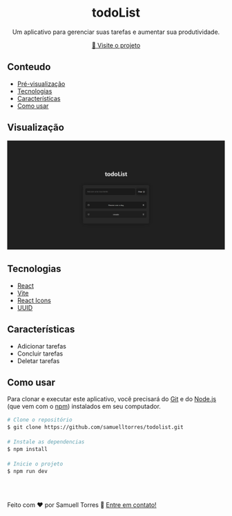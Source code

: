 <h1 align="center">todoList</h1>

<div align="center">
  Um aplicativo para gerenciar suas tarefas e aumentar sua produtividade.
</div>

<p align="center">
  <a href="https://todolistsamuell.vercel.app/">🔗 Visite o projeto</a>
</p>

<!-- Conteudo -->

## Conteudo

- [Pré-visualização](#visualização)
- [Tecnologias](#tecnologias)
- [Características](#características)
- [Como usar](#como-usar)

<!-- Pré-visualizacão -->

## Visualização

![screenshot](./public/previewpc.png)

<!-- Feito com -->

## Tecnologias

- [React](https://reactjs.org/)
- [Vite](https://vitejs.dev/)
- [React Icons](https://react-icons.github.io/react-icons)
- [UUID](https://www.uuidgenerator.net/)

<!-- CARACTERÍSTICAS -->

## Características

- Adicionar tarefas
- Concluir tarefas
- Deletar tarefas

<!-- COMO USAR -->

## Como usar

Para clonar e executar este aplicativo, você precisará do [Git](https://git-scm.com) e do [Node.js](https://nodejs.org/en/download/) (que vem com o [npm](http://npmjs.com)) instalados em seu computador.

```bash
# Clone o repositório
$ git clone https://github.com/samuelltorres/todolist.git

# Instale as dependencias
$ npm install

# Inicie o projeto
$ npm run dev
```
<br>
<br>
<!-- CONTACT -->

Feito com ♥ por Samuell Torres :wave:   [Entre em contato!](https://www.linkedin.com/in/samuelltorres/)

